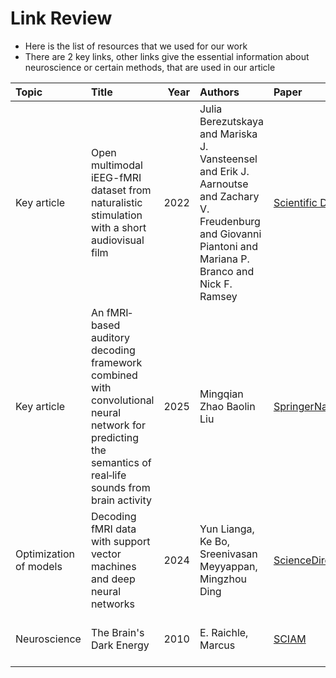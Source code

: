 # Link Review

- Here is the list of resources that we used for our work
- There are 2 key links, other links give the essential information about neuroscience or certain methods, that are used in our article    



| Topic | Title | Year | Authors | Paper | Code | Summary |
| :--- | :--- | ---: | :--- | :--- | :--- | :--- |
| Key article | Open multimodal iEEG-fMRI dataset from naturalistic stimulation with a short audiovisual film | 2022 | Julia Berezutskaya and Mariska J. Vansteensel and Erik J. Aarnoutse and Zachary V. Freudenburg and Giovanni Piantoni and Mariana P. Branco and Nick F. Ramsey | [Scientific Data](https://www.nature.com/articles/s41597-022-01173-0) | - | Describes the main dataset, that is used in article|
|Key article |An fMRI‐based auditory decoding framework combined with convolutional neural network for predicting the semantics of real‐life sounds from brain activity| 2025 | Mingqian Zhao Baolin Liu| [SpringerNatureLink](https://link.springer.com/article/10.1007/s10489-024-05873-5)| - |show the way to deal with audio data, the corellation between sounds and fMRI is constructed|
| Optimization of models| Decoding fMRI data with support vector machines and deep neural networks | 2024 | Yun Lianga, Ke Bo, Sreenivasan Meyyappan, Mingzhou Ding| [ScienceDirect](https://www.sciencedirect.com/science/article/pii/S0165027023002236)| - | show the difference between linear and nonlinear models in neuroscience task| 
|Neuroscience| The Brain's Dark Energy | 2010 | E. Raichle, Marcus | [SCIAM](https://www.scientificamerican.com/article/the-brains-dark-energy/) | information about the work of brain|






